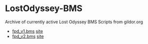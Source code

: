 # LostOdyssey-BMS

Archive of currently active Lost Odyssey BMS Scripts from gildor.org

- [fpd_v1.bms](/fpd_v1.bms) [site](https://web.archive.org/web/20220810153710/https://www.gildor.org/smf/index.php/topic,116.0.html)
- [fpd_v2.bms](/fpd_v2.bms) [site](https://web.archive.org/web/20220810153706/https://www.gildor.org/smf/index.php/topic,116.45.html)
